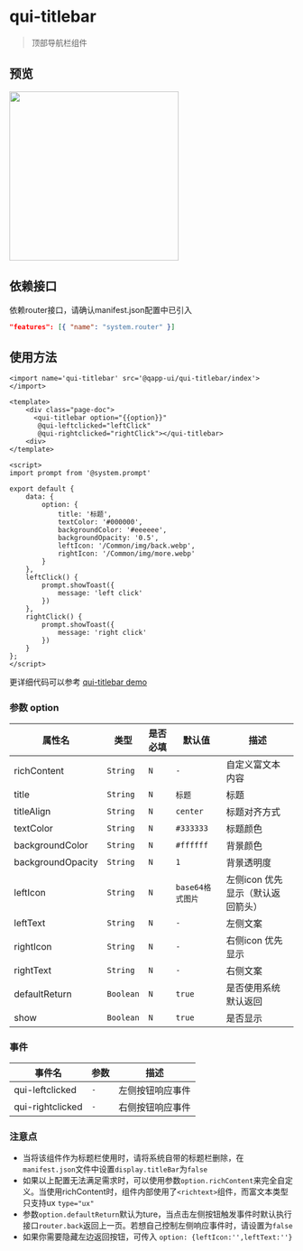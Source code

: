 # qui-titlebar

> 顶部导航栏组件

## 预览

<img src="https://qapp-ui.github.io/qapp-ui/docs/assets/qui-titlebar.jpg" width="300"/>

## 依赖接口

依赖router接口，请确认manifest.json配置中已引入

```json
"features": [{ "name": "system.router" }]
```

## 使用方法
	
```ux
<import name='qui-titlebar' src='@qapp-ui/qui-titlebar/index'></import>

<template>
    <div class="page-doc">
      <qui-titlebar option="{{option}}"
       @qui-leftclicked="leftClick"
       @qui-rightclicked="rightClick"></qui-titlebar>
    <div>
</template>

<script>
import prompt from '@system.prompt'

export default {
	data: {
		option: {
			title: '标题',
			textColor: '#000000', 
			backgroundColor: '#eeeeee',
			backgroundOpacity: '0.5',
			leftIcon: '/Common/img/back.webp',
			rightIcon: '/Common/img/more.webp'
		}
	},
	leftClick() {
		prompt.showToast({
			message: 'left click'
		})
	},
	rightClick() {
		prompt.showToast({
			message: 'right click'
		})
	}
};
</script>
```

更详细代码可以参考 [qui-titlebar demo](https://github.com/qapp-ui/qapp-ui/blob/master/src/Titlebar/index.ux)

### 参数 option

| 属性名 | 类型 | 是否必填 | 默认值 | 描述 |
|-------------|------------|--------|-----|-----|
| richContent | `String` |`N`| `-` | 自定义富文本内容 |
| title | `String` |`N`| `标题` | 标题 |
| titleAlign | `String` |`N`| `center` | 标题对齐方式 |
| textColor | `String` |`N`| `#333333` | 标题颜色|
| backgroundColor | `String` |`N`| `#ffffff` | 背景颜色 |
| backgroundOpacity | `String` |`N`| `1` | 背景透明度 |
| leftIcon | `String` |`N`| `base64格式图片` | 左侧icon 优先显示（默认返回箭头） |
| leftText | `String` |`N`| `-` | 左侧文案 |
| rightIcon | `String` |`N`| `-` | 右侧icon 优先显示 |
| rightText | `String` | `N` |`-`| 右侧文案 |
| defaultReturn | `Boolean` | `N` |`true`| 是否使用系统默认返回 |
| show | `Boolean` | `N` |`true`| 是否显示 |

### 事件

| 事件名 | 参数 | 描述 | 
|-------|-----|-----|
| qui-leftclicked | `-` | 左侧按钮响应事件 | 
| qui-rightclicked | `-` | 右侧按钮响应事件 | 


### 注意点
- 当将该组件作为标题栏使用时，请将系统自带的标题栏删除，在`manifest.json`文件中设置`display.titleBar`为`false`
- 如果以上配置无法满足需求时，可以使用参数`option.richContent`来完全自定义。当使用richContent时，组件内部使用了`<richtext>`组件，而富文本类型只支持ux `type="ux"`
- 参数`option.defaultReturn`默认为ture，当点击左侧按钮触发事件时默认执行接口`router.back`返回上一页。若想自己控制左侧响应事件时，请设置为`false`
- 如果你需要隐藏左边返回按钮，可传入 `option: {leftIcon:'',leftText:''}`

